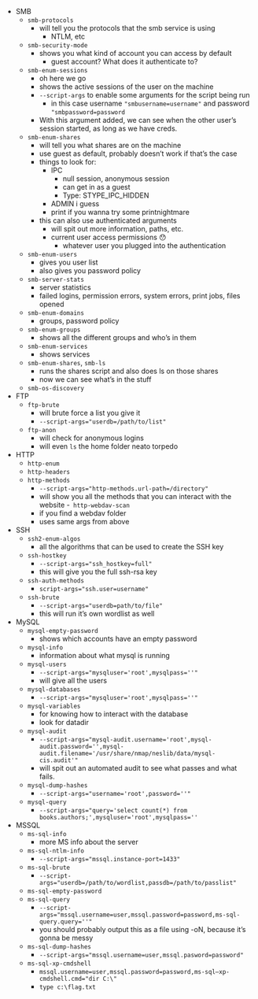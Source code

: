 - SMB
	- `smb-protocols`
	    - will tell you the protocols that the smb service is using
		    - NTLM, etc
    - `smb-security-mode`
	    - shows you what kind of account you can access by default
		    - guest account? What does it authenticate to?
    - `smb-enum-sessions`
	    - oh here we go
	    - shows the active sessions of the user on the machine
	    - `--script-args` to enable some arguments for the script being run
		    - in this case username `"smbusername=username"` and password `"smbpassword=password`
	    - With this argument added, we can see when the other user’s session started, as long as we have creds.
    - `smb-enum-shares`
	    - will tell you what shares are on the machine
	    - use guest as default, probably doesn’t work if that’s the case
	    - things to look for:
		    - IPC
			    - null session, anonymous session
			    - can get in as a guest
			    - Type: STYPE_IPC_HIDDEN
		    - ADMIN i guess
			- print if you wanna try some printnightmare
	    - this can also use authenticated arguments
		    - will spit out more information, paths, etc.
		    - current user access permissions 😯
			    - whatever user you plugged into the authentication
    - `smb-enum-users`
	    - gives you user list
	    - also gives you password policy
    - `smb-server-stats`
	    - server statistics
	    - failed logins, permission errors, system errors, print jobs, files opened
    - `smb-enum-domains`
	    - groups, password policy
    - `smb-enum-groups`
	    - shows all the different groups and who’s in them
    - `smb-enum-services`
	    - shows services
    - `smb-enum-shares`, `smb-ls`
	    - runs the shares script and also does ls on those shares
	    - now we can see what’s in the stuff
    - `smb-os-discovery`
- FTP
	- `ftp-brute`
	    - will brute force a list you give it
	    - `--script-args="userdb=/path/to/list"`
    - `ftp-anon`
	    - will check for anonymous logins
	    - will even `ls` the home folder neato torpedo
- HTTP
	- `http-enum`
    - `http-headers`
    - `http-methods`
	    - `--script-args="http-methods.url-path=/directory"`
	    - will show you all the methods that you can interact with the website
	-` http-webdav-scan`
	    - if you find a webdav folder
	    - uses same args from above
- SSH
	- `ssh2-enum-algos`
	    - all the algorithms that can be used to create the SSH key
    - `ssh-hostkey`
	    - `--script-args="ssh_hostkey=full"`
	    - this will give you the full ssh-rsa key
    - `ssh-auth-methods`
	    - `script-args="ssh.user=username"`
    - `ssh-brute`
	    - `--script-args="userdb=path/to/file"`
	    - this will run it’s own wordlist as well
- MySQL
	- `mysql-empty-password`
	    - shows which accounts have an empty password
    - `mysql-info`
	    - information about what mysql is running
    - `mysql-users`
	    - `--script-args="mysqluser='root',mysqlpass=''"`
	    - will give all the users
    - `mysql-databases`
	    - `--script-args="mysqluser='root',mysqlpass=''"`
    - `mysql-variables`
	    - for knowing how to interact with the database
	    - look for datadir
    - `mysql-audit`
	    - `--script-args="mysql-audit.username='root',mysql-audit.password='',mysql-audit.filename='/usr/share/nmap/neslib/data/mysql-cis.audit'"`
	    - will spit out an automated audit to see what passes and what fails.
    - `mysql-dump-hashes`
	    - `--script-args="username='root',password=''"`
    - `mysql-query`
	    - `--script-args="query='select count(*) from books.authors;',mysqluser='root',mysqlpass=''`
- MSSQL
	- `ms-sql-info`
	    - more MS info about the server
    - `ms-sql-ntlm-info`
	    - `--script-args="mssql.instance-port=1433"`
    - `ms-sql-brute`
	    - `--script-args="userdb=/path/to/wordlist,passdb=/path/to/passlist"`
    - `ms-sql-empty-password`
    - `ms-sql-query`
	    - `--script-args="mssql.username=user,mssql.password=password,ms-sql-query.query=''"`
	    - you should probably output this as a file using -oN, because it’s gonna be messy
    - `ms-sql-dump-hashes`
	    - `--script-args="mssql.username=user,mssql.pasword=password"`
    - `ms-sql-xp-cmdshell`
	    - `mssql.username=user,mssql.password=password,ms-sql–xp-cmdshell.cmd="dir C:\"`
	    - `type c:\flag.txt`